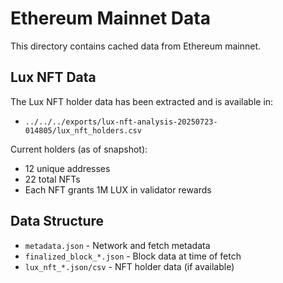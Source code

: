 # Ethereum Mainnet Data

This directory contains cached data from Ethereum mainnet.

## Lux NFT Data

The Lux NFT holder data has been extracted and is available in:
- `../../../exports/lux-nft-analysis-20250723-014805/lux_nft_holders.csv`

Current holders (as of snapshot):
- 12 unique addresses
- 22 total NFTs
- Each NFT grants 1M LUX in validator rewards

## Data Structure

- `metadata.json` - Network and fetch metadata
- `finalized_block_*.json` - Block data at time of fetch
- `lux_nft_*.json/csv` - NFT holder data (if available)